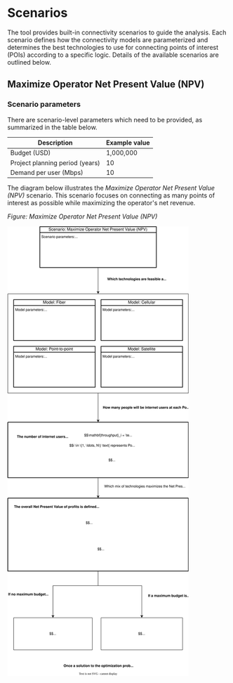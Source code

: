 # Scenarios

The tool provides built-in connectivity scenarios to guide the analysis. Each scenario defines how the connectivity models are parameterized and determines the best technologies to use for connecting points of interest (POIs) according to a specific logic. Details of the available scenarios are outlined below.

## Maximize Operator Net Present Value (NPV)

### Scenario parameters

There are scenario-level parameters which need to be provided, as summarized in the table below.

| Description | Example value |
|------------|---------------|
| Budget (USD) | 1,000,000 |
| Project planning period (years) | 10 |
| Demand per user (Mbps) | 10 |

The diagram below illustrates the _Maximize Operator Net Present Value (NPV)_ scenario. This scenario focuses on connecting as many points of interest as possible while maximizing the operator's net revenue.

_Figure: Maximize Operator Net Present Value (NPV)_

![scenario](diagrams/scenario.drawio.svg)
